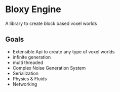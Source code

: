 ﻿# Bloxy Engine
A library to create block based voxel worlds

## Goals
- Extensible Api to create any type of voxel worlds
- infinite generation
- multi threaded
- Complex Noise Generation System
- Serialization
- Physics & Fluids
- Networking